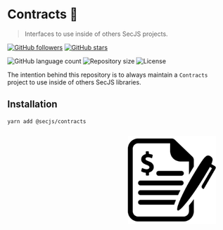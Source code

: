 # Contracts 🧾

> Interfaces to use inside of others SecJS projects.

[![GitHub followers](https://img.shields.io/github/followers/jlenon7.svg?style=social&label=Follow&maxAge=2592000)](https://github.com/jlenon7?tab=followers)
[![GitHub stars](https://img.shields.io/github/stars/secjs/contracts.svg?style=social&label=Star&maxAge=2592000)](https://github.com/secjs/core/stargazers/)

<p>
  <img alt="GitHub language count" src="https://img.shields.io/github/languages/count/secjs/contracts?style=for-the-badge&logo=appveyor">

  <img alt="Repository size" src="https://img.shields.io/github/repo-size/secjs/contracts?style=for-the-badge&logo=appveyor">

  <img alt="License" src="https://img.shields.io/badge/license-MIT-brightgreen?style=for-the-badge&logo=appveyor">
</p>

The intention behind this repository is to always maintain a `Contracts` project to use inside of others SecJS libraries.

<img src=".github/contracts.png" width="200px" align="right" hspace="30px" vspace="100px">

## Installation

```bash
yarn add @secjs/contracts
```
